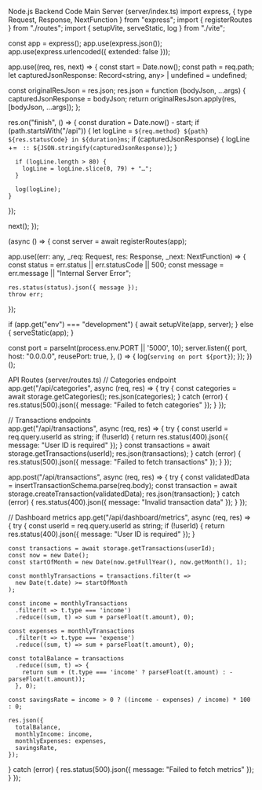 Node.js Backend Code
Main Server (server/index.ts)
import express, { type Request, Response, NextFunction } from "express";
import { registerRoutes } from "./routes";
import { setupVite, serveStatic, log } from "./vite";

const app = express();
app.use(express.json());
app.use(express.urlencoded({ extended: false }));

app.use((req, res, next) => {
  const start = Date.now();
  const path = req.path;
  let capturedJsonResponse: Record<string, any> | undefined = undefined;

  const originalResJson = res.json;
  res.json = function (bodyJson, ...args) {
    capturedJsonResponse = bodyJson;
    return originalResJson.apply(res, [bodyJson, ...args]);
  };

  res.on("finish", () => {
    const duration = Date.now() - start;
    if (path.startsWith("/api")) {
      let logLine = `${req.method} ${path} ${res.statusCode} in ${duration}ms`;
      if (capturedJsonResponse) {
        logLine += ` :: ${JSON.stringify(capturedJsonResponse)}`;
      }

      if (logLine.length > 80) {
        logLine = logLine.slice(0, 79) + "…";
      }

      log(logLine);
    }
  });

  next();
});

(async () => {
  const server = await registerRoutes(app);

  app.use((err: any, _req: Request, res: Response, _next: NextFunction) => {
    const status = err.status || err.statusCode || 500;
    const message = err.message || "Internal Server Error";

    res.status(status).json({ message });
    throw err;
  });

  if (app.get("env") === "development") {
    await setupVite(app, server);
  } else {
    serveStatic(app);
  }

  const port = parseInt(process.env.PORT || '5000', 10);
  server.listen({
    port,
    host: "0.0.0.0",
    reusePort: true,
  }, () => {
    log(`serving on port ${port}`);
  });
})();

API Routes (server/routes.ts)
// Categories endpoint
app.get("/api/categories", async (req, res) => {
  try {
    const categories = await storage.getCategories();
    res.json(categories);
  } catch (error) {
    res.status(500).json({ message: "Failed to fetch categories" });
  }
});

// Transactions endpoints  
app.get("/api/transactions", async (req, res) => {
  try {
    const userId = req.query.userId as string;
    if (!userId) {
      return res.status(400).json({ message: "User ID is required" });
    }
    const transactions = await storage.getTransactions(userId);
    res.json(transactions);
  } catch (error) {
    res.status(500).json({ message: "Failed to fetch transactions" });
  }
});

app.post("/api/transactions", async (req, res) => {
  try {
    const validatedData = insertTransactionSchema.parse(req.body);
    const transaction = await storage.createTransaction(validatedData);
    res.json(transaction);
  } catch (error) {
    res.status(400).json({ message: "Invalid transaction data" });
  }
});

// Dashboard metrics
app.get("/api/dashboard/metrics", async (req, res) => {
  try {
    const userId = req.query.userId as string;
    if (!userId) {
      return res.status(400).json({ message: "User ID is required" });
    }

    const transactions = await storage.getTransactions(userId);
    const now = new Date();
    const startOfMonth = new Date(now.getFullYear(), now.getMonth(), 1);
    
    const monthlyTransactions = transactions.filter(t => 
      new Date(t.date) >= startOfMonth
    );

    const income = monthlyTransactions
      .filter(t => t.type === 'income')
      .reduce((sum, t) => sum + parseFloat(t.amount), 0);

    const expenses = monthlyTransactions
      .filter(t => t.type === 'expense')
      .reduce((sum, t) => sum + parseFloat(t.amount), 0);

    const totalBalance = transactions
      .reduce((sum, t) => {
        return sum + (t.type === 'income' ? parseFloat(t.amount) : -parseFloat(t.amount));
      }, 0);

    const savingsRate = income > 0 ? ((income - expenses) / income) * 100 : 0;

    res.json({
      totalBalance,
      monthlyIncome: income,
      monthlyExpenses: expenses,
      savingsRate,
    });
  } catch (error) {
    res.status(500).json({ message: "Failed to fetch metrics" });
  }
});
